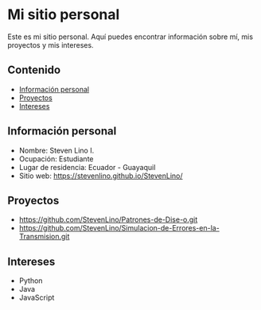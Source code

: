 # Mi sitio personal

Este es mi sitio personal. Aquí puedes encontrar información sobre mí, mis
proyectos y mis intereses.

## Contenido

* [Información personal](#información-personal)
* [Proyectos](#proyectos)
* [Intereses](#intereses)

## Información personal

* Nombre: Steven Lino I.
* Ocupación: Estudiante
* Lugar de residencia: Ecuador - Guayaquil
* Sitio web: https://stevenlino.github.io/StevenLino/

## Proyectos

* https://github.com/StevenLino/Patrones-de-Dise-o.git
* https://github.com/StevenLino/Simulacion-de-Errores-en-la-Transmision.git

## Intereses

* Python
* Java
* JavaScript
